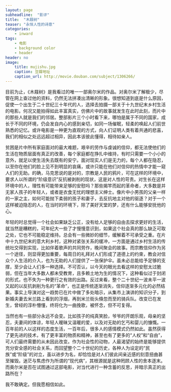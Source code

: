 ```yaml
---
layout: page
subheadline:  "影评"
title:  "木屐树"
teaser: "永恒人性的诗意"
categories:
    - inward
tags:
    - 电影
    - background color
    - header
header: no
image:
    title: mujishu.jpg
    caption: 豆瓣地址
    caption_url: http://movie.douban.com/subject/1306266/
---
```

目前为止，《木屐树》是我看过的唯一一部奥尔米的作品。对奥尔米了解极少，尽管在网上查过他的资料，仍然无法拼凑出清晰的形象。很想知道到底是什么原因，促使一个出生于二十世纪三十年代的人，选择去拍摄一部关于十九世纪末乡村生活的电影。何况又能拍得如此丰富真实，仿佛片中的故事就发生在此时此刻，而片中的那些人就是我们的邻居。整部影片三个小时看下来，哪怕是属于不同的国家，成长于不同的环境，仍会发自内心的感到亲切，如同一场催眠，轻柔的唤起人们前世熟悉的记忆。或许电影是一种更为直观的方式，向人们证明人类有着共通的悲喜，我们的相似之处远远超过相异，因此本该彼此懂得，相待如亲人。
   
贫困是片中所有家庭面对的最大难题，艰辛的劳作与虔诚的信仰，都无法使他们的生活在物质层面有真正的改善，每个家庭都在挣扎中维持，有时只需要一个小小的意外，就足以使生活失去既有的安宁。面对现实人们是无力的，每个人都在隐忍，以至你在他们的脸上见不到明显的哀痛，或许只能在他们对信仰的热情中才能一窥人们的无助。的确，马克思说的是对的，宗教是人民的鸦片，可在这样的环境中，要求人以所谓的“阶级意识”反抗被剥削的现状，这是对人性的苛责。对生长在这样环境中的人，理性有可能带来足够的安慰吗？那些揭竿而起的革命者，大多数是并无家人孩子的年轻人，或者是衣食无忧的理想主义绅士。像片中小男孩的父亲一样的一家之主，如何可能抛下柔弱的孩子和妻子，去反抗地主对他的驱逐？对于一个这样被迫隐忍的人，在当时的环境下，除了美好天堂的梦，还有什么能够安抚他的心。
    
年轻的时总觉得一个社会如果缺乏公正，没有给人足够的自由去探求更好的生活，就当然是糟糕的，可年纪大一些了才慢慢意识到，如果这个社会真的那么缺乏可取之处，它也不可能稳定维持。总会有一些微妙的细节，缓解着不可承受之重。在片中十九世纪末的意大利乡村，这种对紧张关系的缓冲，一方面是通过乡村生活的传统社交得到实现，比如伴着歌声的共同劳作，晚间聚会的故事。而宗教信仰作为另一个途径，则显得更加重要，每周日的礼拜对人们形成了道德上的约束，教会对信众个人生活的介入，也为无助的人们提供了一张保护伞。虽未必总能给予足够的支撑，至少会让人们多一种选择。不可否认，以今天的眼光去看这样的安慰太过脆弱，但在当年大多数人都未受教育，且多赖土地为生的情况下，这种看似过于封闭的形式，也不失为一种更行之有效的出路。反过来看，整个二十世纪一波未平一波又起的以反抗剥削为名的“革命”，也正是传统逐渐消失，信仰逐渐多元化的必然结果。事实上导演对这一趋势已在片中做了多处暗示，从集市上演讲的知识分子，到新婚夫妻去米兰路上看到的浮烟，再到米兰街头倏忽而至的骑兵队。改变已在发生，曾经的淳朴懵懂，终将化为一曲挽歌，被怀念，但不可复得。

当然也有一些部分永远不会变。比如孩子的纯真笑脸，爷爷的开朗乐观，母亲的坚忍，夫妻间的体谅，年轻人暧昧又温暖的爱，以及对无助的乞丐和婴儿的慷慨。一百年前的人以这样的态度生活，一百年后，很多人的感情模式仍然如此。虽然获得了更先进的技术，有了更丰富的物质和精神，甚至也有了更多的“人权”和“自由”，可人们最终需要的从未因此改变。作为社会性的动物，人最渴望的始终是能够提供充分安全感的社会关系，而回望整个二十世纪的历史，各种人为设定的“民族”或“阶级”的对立，虽以进步为名，却恰恰是对人们彼此间亲近感的刻意扭曲甚至摧毁。迷茫与焦虑作为所谓的“现代病”，其根源就是这种罔顾人性的舍本逐末。而奥尔米是否在试图通过这部电影，对当代进行一种含蓄的反思，并暗示真正的出路所在？

我不敢确定。但我愿相信如此。